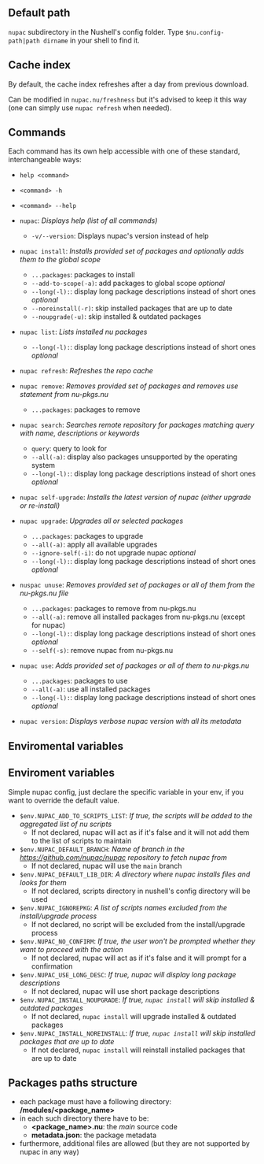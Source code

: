 ## Default path
`nupac` subdirectory in the Nushell's config folder. Type `$nu.config-path|path dirname` in your shell to find it.

## Cache index
By default, the cache index refreshes after a day from previous download.

Can be modified in `nupac.nu/freshness` but it's advised to keep it this way (one can simply use `nupac refresh` when needed).

## Commands
Each command has its own help accessible with one of these standard, interchangeable ways:
- `help <command>`
- `<command> -h`
- `<command> --help`

- `nupac`: *Displays help (list of all commands)*
  - `-v/--version`: Displays nupac's version instead of help
- `nupac install`: *Installs provided set of packages and optionally adds them to the global scope*
  - `...packages`: packages to install
  - `--add-to-scope(-a)`: add packages to global scope *optional*
  - `--long(-l):`: display long package descriptions instead of short ones *optional*
  - `--noreinstall(-r)`: skip installed packages that are up to date
  - `--noupgrade(-u)`: skip installed & outdated packages

- `nupac list`: *Lists installed nu packages*
  - `--long(-l):`: display long package descriptions instead of short ones *optional*

- `nupac refresh`: *Refreshes the repo cache*

- `nupac remove`: *Removes provided set of packages and removes use statement from nu-pkgs.nu*
  - `...packages`: packages to remove

- `nupac search`: *Searches remote repository for packages matching query with name, descriptions or keywords*
  - `query`: query to look for
  - `--all(-a)`: display also packages unsupported by the operating system
  - `--long(-l):`: display long package descriptions instead of short ones *optional*

- `nupac self-upgrade`: *Installs the latest version of nupac (either upgrade or re-install)*

- `nupac upgrade`: *Upgrades all or selected packages*
  - `...packages`: packages to upgrade
  - `--all(-a)`: apply all available upgrades
  - `--ignore-self(-i)`: do not upgrade nupac *optional*
  - `--long(-l):`: display long package descriptions instead of short ones *optional*

- `nuspac unuse`: *Removes provided set of packages or all of them from the nu-pkgs.nu file*
  - `...packages`: packages to remove from nu-pkgs.nu
  - `--all(-a)`: remove all installed packages from nu-pkgs.nu (except for nupac)
  - `--long(-l):`: display long package descriptions instead of short ones *optional*
  - `--self(-s)`: remove nupac from nu-pkgs.nu

- `nupac use`: *Adds provided set of packages or all of them to nu-pkgs.nu*
  - `...packages`: packages to use
  -  `--all(-a)`: use all installed packages
  - `--long(-l):`: display long package descriptions instead of short ones *optional*

- `nupac version`: *Displays verbose nupac version with all its metadata*

## Enviromental variables
## Enviroment variables
Simple nupac config, just declare the specific variable in your env, if you want to override the default value.

- `$env.NUPAC_ADD_TO_SCRIPTS_LIST`: *If true, the scripts will be added to the aggregated list of nu scripts*
  - If not declared, nupac will act as if it's false and it will not add them to the list of scripts to maintain
- `$env.NUPAC_DEFAULT_BRANCH`: *Name of branch in the https://github.com/nupac/nupac repository to fetch nupac from*
  - If not declared, nupac will use the `main` branch
- `$env.NUPAC_DEFAULT_LIB_DIR`: *A directory where nupac installs files and looks for them*
  - If not declared, scripts directory in nushell's config directory will be used
- `$env.NUPAC_IGNOREPKG`: *A list of scripts names excluded from the install/upgrade process*
  - If not declared, no script will be excluded from the install/upgrade process
- `$env.NUPAC_NO_CONFIRM`: *If true, the user won't be prompted whether they want to proceed with the action*
  - If not declared, nupac will act as if it's false and it will prompt for a confirmation
- `$env.NUPAC_USE_LONG_DESC`: *If true, nupac will display long package descriptions*
  - If not declared, nupac will use short package descriptions
- `$env.NUPAC_INSTALL_NOUPGRADE`: *If true, `nupac install` will skip installed & outdated packages*
  - If not declared, `nupac install` will upgrade installed & outdated packages
- `$env.NUPAC_INSTALL_NOREINSTALL`: *If true, `nupac install` will skip installed packages that are up to date*
  - If not declared, `nupac install` will reinstall installed packages that are up to date

## Packages paths structure

- each package must have a following directory: **/modules/<package_name>**
- in each such directory there have to be:
  - **<package_name>.nu**: the *main* source code
  - **metadata.json**: the package metadata
- furthermore, additional files are allowed (but they are not supported by nupac in any way)
